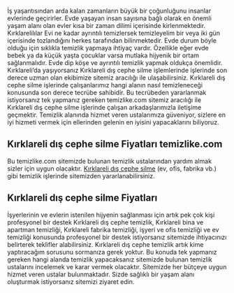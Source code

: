 İş yaşantısından arda kalan zamanların büyük bir çoğunluğunu insanlar evlerinde geçirirler. Evde yaşayan insan sayısına bağlı olarak en önemli yaşam alanı olan evler kısa bir zaman dilimi içerisinde kirlenmektedir. Kırklarelilılar Evi ne kadar ayrıntılı temizlersek temizleyelim bir veya iki gün içerisinde tozlandığını herkes tarafından bilinmektedir. Evde durum böyle olduğu için sıklıkla temizlik yapmaya ihtiyaç vardır. Özellikle eğer evde bebek ya da küçük yaşta çocuklar varsa mutlaka hijyenik bir ortam sağlanmalıdır. Evde dip köşe ve ayrıntılı temizlik yapmak oldukça önemlidir. Kırklareli’da yaşıyorsanız Kırklareli dış cephe silme işlemlerinde işlerinde son derece uzman olan ekibimize sitemiz aracılığı ile ulaşabilirsiniz. Kırklareli dış cephe silme işlerinde çalışanlarımız hangi alanın nasıl temizleneceği konusunda son derece tecrübe sahibidir. Bu tecrübeden yararlanmak istiyorsanız tek yapmanız gereken temizlike.com sitemiz aracılığı ile Kırklareli dış cephe silme işlerinde çalışan arkadaşlarımızla iletişime geçmektir. Temizlik alanında hizmet veren ustalarımıza güveniyor, sizlere en iyi hizmeti vermek için ellerinden gelenin en iyisini yapacaklarını biliyoruz.

## Kırklareli dış cephe silme Fiyatları temizlike.com

Bu temizlike.com sitemizde bulunan temizlik ustalarından yardım almak sizler için uygun olacaktır. [Kırklareli dış cephe silme](https://www.temizlike.com/kirklareli/)  (ev, ofis, fabrika vb.) gibi temizlik işlerinde sitemizden yararlanabilirsiniz.

## Kırklareli dış cephe silme Fiyatları

İşyerlerinin ve evlerin istenilen hijyenin sağlanması için artık pek çok kişi profesyonel bir destek Kırklareli dış cephe temizlik, Kırklareli bina ve apartman temizliği, Kırklareli fabrika temizliği, işyeri ve ofis temizliği ve ev temizliği konusunda profesyonel bir destek istiyorsanız sitemizde ihtiyacınızı belirterek teklifler alabilirsiniz. Kırklareli dış cephe temizlik artık kime yaptıracağım sorusunu sormanıza gerek yoktur. Bu konuda tek yapmanız gereken hangi alanda temizlik yapacaksanız sitemizde bulunan temizlik ustalarını incelemek ve karar vermek olacaktır. Sitemizde her bütçeye uygun hizmet veren ustalar bulunmaktadır. Sizde sağlıklı bir yaşam alanı oluşturmak istiyorsanız sitemizi ziyaret edin.
